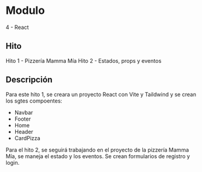 # Modulo

4 - React

## Hito

Hito 1 - Pizzería Mamma Mía
Hito 2 - Estados, props y eventos


## Descripción

Para este hito 1, se creara un proyecto React con Vite y Taildwind y se crean los sgtes compoentes:

- Navbar
- Footer
- Home
- Header
- CardPizza

Para el hito 2, se seguirá trabajando en el proyecto de la pizzería Mamma Mía, se maneja el estado y los eventos. Se crean formularios de registro y login.
